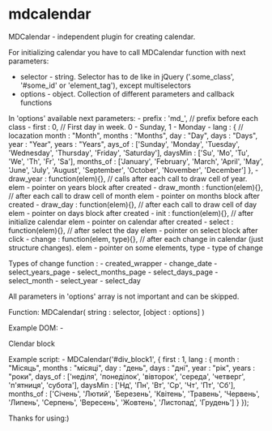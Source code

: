 # mdcalendar
MDCalendar - independent plugin for creating calendar.

For initializing calendar you have to call MDCalendar function with next parameters:
  - selector - string. Selector has to de like in jQuery ('.some_class', '#some_id' or 'element_tag'), except multiselectors
  - options - object. Collection of different parameters and callback functions

  In 'options' available next parameters:
    - prefix  : 'md_',    // prefix before each class
    - first   : 0,        // First day in week. 0 - Sunday, 1 - Monday
    - lang    : {         // locazation
        month   : "Month",
        months  : "Months",
        day     : "Day",
        days    : "Days",
        year    : "Year",
        years   : "Years",
        ays_of     : ['Sunday', 'Monday', 'Tuesday', 'Wednesday', 'Thursday', 'Friday', 'Saturday'],
        daysMin     : ['Su', 'Mo', 'Tu', 'We', 'Th', 'Fr', 'Sa'],
        months_of   : ['January', 'February', 'March', 'April', 'May', 'June', 'July', 'August', 'September', 'October', 'November', 'December']
    },
    - draw_year   : function(elem){},     // calls after each call to draw cell of year.    elem - pointer on years block after created
    - draw_month  : function(elem){},     // after each call to draw cell of month  elem - pointer on months block after created
    - draw_day    : function(elem){},     // after each call to draw cell of day    elem - pointer on days block  after created
    - init        : function(elem){},     // after initialize calendar  elem - pointer on calendar after created
    - select      : function(elem){},     // after select the day   elem - pointer on select block after click
    - change      : function(elem, type){},     // after each change in calendar (just structure changes).   elem - pointer on some elements, type - type of change

  Types of change function :
    - created_wrapper
    - change_date
    - select_years_page
    - select_months_page
    - select_days_page
    - select_month
    - select_year
    - select_day

  All parameters in 'options' array is not important and can be skipped.

  Function: MDCalendar( string : selector, [object : options] )

  Example DOM:
    - <div id="div_block1">Clendar block</div>

  Example script:
    - MDCalendar('#div_block1', {
        first : 1,
        lang : {
          month   : "Місяць",
          months  : "місяці",
          day     : "день",
          days    : "дні",
          year    : "рік",
          years   : "роки",
          days_of     : ['неділя', 'понеділок', 'вівторок', 'середа', 'четверг', 'п\'ятниця', 'субота'],
          daysMin     : ['Нд', 'Пн', 'Вт', 'Ср', 'Чт', 'Пт', 'Сб'],
          months_of   : ['Січень', 'Лютий', 'Березень', 'Квітень', 'Травень', 'Червень', 'Липень', 'Серпень', 'Вересень', 'Жовтень', 'Листопад', 'Грудень']
        }
      });

Thanks for using:)
